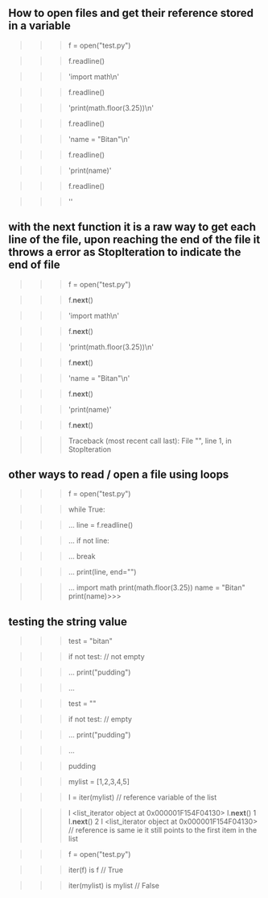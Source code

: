 ## How to open files and get their reference stored in a variable

> > > f = open("test.py")

> > > f.readline()

> > > 'import math\n'

> > > f.readline()

> > > 'print(math.floor(3.25))\n'

> > > f.readline()

> > > 'name = "Bitan"\n'

> > > f.readline()

> > > 'print(name)'

> > > f.readline()

> > > ''

## with the **next** function it is a raw way to get each line of the file, upon reaching the end of the file it throws a error as StopIteration to indicate the end of file

> > > f = open("test.py")

> > > f.__next__()

> > > 'import math\n'

> > > f.__next__()

> > > 'print(math.floor(3.25))\n'

> > > f.__next__()

> > > 'name = "Bitan"\n'

> > > f.__next__()

> > > 'print(name)'

> > > f.__next__()

> > > Traceback (most recent call last):
> > > File "<stdin>", line 1, in <module>
> > > StopIteration

## other ways to read / open a file using loops

> > > f = open("test.py")

> > > while True:

> > > ... line = f.readline()

> > > ... if not line:

> > > ... break

> > > ... print(line, end="")

> > > ...
> > > import math
> > > print(math.floor(3.25))
> > > name = "Bitan"
> > > print(name)>>>

## testing the string value

> > > test = "bitan"

> > > if not test: // not empty

> > > ... print("pudding")

> > > ...

> > > test = ""

> > > if not test:  // empty

> > > ... print("pudding")

> > > ...

> > > pudding


>>> mylist = [1,2,3,4,5]

>>> I = iter(mylist) // reference variable of the list

>>> I
<list_iterator object at 0x000001F154F04130> 
>>> I.__next__()
1
>>> I.__next__()
2
>>> I
<list_iterator object at 0x000001F154F04130> // reference is same ie it still points to the first item in the list

>>> f = open("test.py")

>>> iter(f) is f
//
True

>>> iter(mylist) is mylist
//
False